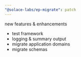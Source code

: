 ```yaml
---
"@solace-labs/ep-migrate": patch
---
```


new features & enhancements

- test framework
- logging & summary output
- migrate application domains
- migrate schemas
